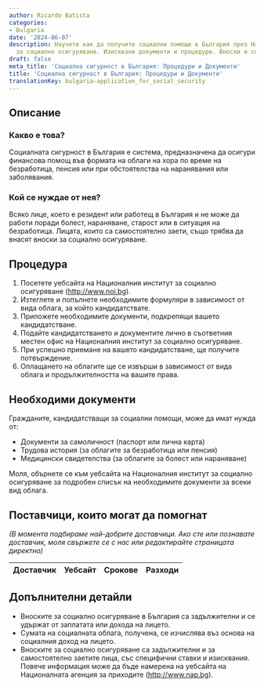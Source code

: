 ```yaml
---
author: Ricardo Batista
categories:
- Bulgaria
date: '2024-06-07'
description: Научете как да получите социални помощи в България през Националния институт
  за социално осигуряване. Изисквани документи и процедури. Вноски и социални доходи.
draft: false
meta_title: 'Социална сигурност в България: Процедури и Документи'
title: 'Социална сигурност в България: Процедури и Документи'
translationKey: bulgaria-application_for_social_security
---
```



## Описание
### Какво е това?
Социалната сигурност в България е система, предназначена да осигури финансова помощ във формата на облаги на хора по време на безработица, пенсия или при обстоятелства на наранявания или заболявания.

### Кой се нуждае от нея?
Всяко лице, което е резидент или работещ в България и не може да работи поради болест, нараняване, старост или в ситуация на безработица. Лицата, които са самостоятелно заети, също трябва да внасят вноски за социално осигуряване.

## Процедура
1. Посетете уебсайта на Националния институт за социално осигуряване (http://www.noi.bg).
2. Изтеглете и попълнете необходимите формуляри в зависимост от вида облага, за който кандидатствате.
3. Приложете необходимите документи, подкрепящи вашето кандидатстване.
4. Подайте кандидатстването и документите лично в съответния местен офис на Националния институт за социално осигуряване.
5. При успешно приемане на вашето кандидатстване, ще получите потвърждение.
6. Оплащането на облагите ще се извърши в зависимост от вида облага и продължителността на вашите права.

## Необходими документи
Гражданите, кандидатстващи за социални помощи, може да имат нужда от:
- Документи за самоличност (паспорт или лична карта)
- Трудова история (за облагите за безработица или пенсия)
- Медицински свидетелства (за облагите за болест или нараняване)

Моля, обърнете се към уебсайта на Националния институт за социално осигуряване за подробен списък на необходимите документи за всеки вид облага.

## Поставчици, които могат да помогнат
_(В момента подбираме най-добрите доставчици. Ако сте или познавате доставчик, моля свържете се с нас или редактирайте страницата директно)_

| Доставчик       |     Уебсайт     |     Срокове       |       Разходи    |
| --------------- | --------------- |  :-------------: | :-------------: |


## Допълнителни детайли
- Вноските за социално осигуряване в България са задължителни и се удържат от заплатата или дохода на лицето.
- Сумата на социалната облага, получена, се изчислява въз основа на социалния доход на лицето.
- Вноските за социално осигуряване са задължителни и за самостоятелно заетите лица, със специфични ставки и изисквания. Повече информация може да бъде намерена на уебсайта на Националната агенция за приходите (http://www.nap.bg).